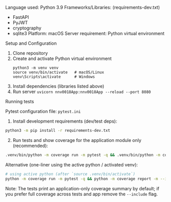 Language used: Python 3.9
Frameworks/Libraries: (requirements-dev.txt)
- FastAPI
- PyJWT
- cryptography
- sqlite3
Platform: macOS
Server requirement: Python virtual environment

Setup and Configuration

1. Clone repository
2. Create and activate Python virtual environment
    ```
    python3 -m venv venv
    source venv/bin/activate   # macOS/Linux
    venv\Scripts\activate      # Windows
    ```
3. Install dependencies (libraries listed above)
4. Run server
    ```uvicorn nnv0018App:nnv0018App --reload --port 8080```

Running tests

Pytest configuration file: `pytest.ini`
1. Install development requirements (dev/test deps):
```bash
python3 -m pip install -r requirements-dev.txt
```
2. Run tests and show coverage for the application module only (recommended):
```bash
.venv/bin/python -m coverage run -m pytest -q && .venv/bin/python -m coverage report -m --include=nnv0018App.py
```

Alternative (one-liner using the active python / activated venv):
```bash
# using active python (after `source .venv/bin/activate`)
python -m coverage run -m pytest -q && python -m coverage report -m --include=nnv0018App.py
```

Note: The tests print an application-only coverage summary by default; if you prefer full coverage across tests and app remove the `--include` flag.